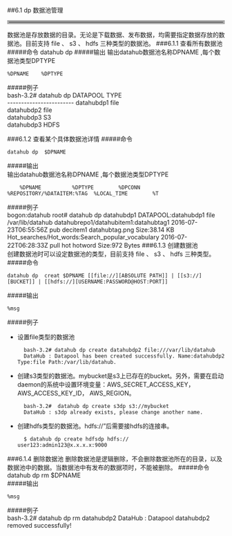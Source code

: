 ##6.1  dp	数据池管理
<hr style=" border:4px solid #A9A9A9;" />  
数据池是存放数据的目录。无论是下载数据、发布数据，均需要指定数据存放的数据池。目前支持 file 、 s3 、 hdfs 三种类型的数据池。    
###6.1.1 查看所有数据池
#####命令  
	datahub dp  
#####输出  
输出datahub数据池名称DPNAME ,每个数据池类型DPTYPE	  
  
	%DPNAME    %DPTYPE
	
#####例子  
	bash-3.2# datahub dp
	DATAPOOL            TYPE    
	------------------------
	datahubdp1          file    
	datahubdp2          file    
	datahubdp3          S3   
	datahubdp3          HDFS  


###6.1.2 查看某个具体数据池详情
#####命令  

	datahub dp  $DPNAME
#####输出	  
	输出datahub数据池名称DPNAME ,每个数据池类型DPTYPE	  
  
		%DPNAME          %DPTYPE        %DPCONN
	%REPOSITORY/%DATAITEM:%TAG  %LOCAL_TIME        %T
	
#####例子  
	bogon:datahub root# datahub dp datahubdp1
	DATAPOOL:datahubdp1      	file            	/var/lib/datahub
	datahubrepo1/datahubitem1:datahubtag1 	2016-07-23T06:55:56Z 	pub   	decitem1                         	datahubtag.png       	 Size:38.14 KB	   
	Hot_searches/Hot_words:Search_popular_vocabulary 	2016-07-22T06:28:33Z 	pull  	hot                              	hotword              	Size:972 Bytes
###6.1.3 创建数据池    
创建数据池时可以设定数据池的类型，目前支持 file 、 s3 、 hdfs 三种类型。
#####命令  

	datahub dp  creat $DPNAME [[file://][ABSOLUTE PATH]] | [[s3://][BUCKET]] | [[hdfs://][USERNAME:PASSWORD@HOST:PORT]]
#####输出	
  
	%msg
	
#####例子  
* 设置file类型的数据池  

		bash-3.2# datahub dp create datahubdp2 file:///var/lib/datahub
		DataHub : Datapool has been created successfully. Name:datahubdp2 Type:file Path:/var/lib/datahub.    
  
* 创建s3类型的数据池。mybucket是s3上已存在的bucket。另外，需要在启动daemon的系统中设置环境变量：AWS_SECRET_ACCESS_KEY， AWS_ACCESS_KEY_ID， AWS_REGION。   

		bash-3.2#  datahub dp create s3dp s3://mybucket
		DataHub : s3dp already exists, please change another name.
* 创建hdfs类型的数据池。hdfs://”后需要接hdfs的连接串。  
		  
		$ datahub dp create hdfsdp hdfs://				user123:admin123@x.x.x.x:9000  
		
###6.1.4 删除数据池
删除数据池是逻辑删除，不会删除数据池所在的目录，以及数据池中的数据。当数据池中有发布的数据项时，不能被删除。
#####命令
	datahub dp rm $DPNAME    
#####输出	
  
	%msg
	
#####例子    
	bash-3.2# datahub dp rm datahubdp2
	DataHub : Datapool datahubdp2 removed successfully!